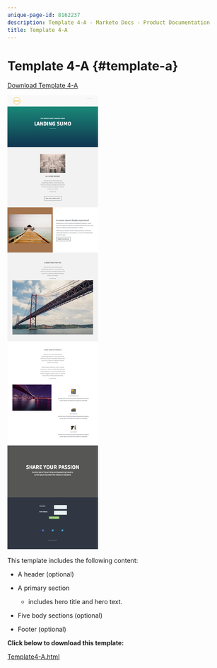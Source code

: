 ```yaml
---
unique-page-id: 8162237
description: Template 4-A - Marketo Docs - Product Documentation
title: Template 4-A
---
```


# Template 4-A {#template-a}

[Download Template 4-A](http://docs.marketo.com/download/attachments/8162237/template-4a.html?version=1&modificationdate=1435255108000&api=v2)

![](assets/image2015-6-29-16-3a2-3a6.png)

This template includes the following content:

* A header (optional)
* A primary section

    * includes hero title and hero text.

* Five body sections (optional)
* Footer (optional)

**Click below to download this template:**

[Template4-A.html](http://docs.marketo.com/download/attachments/8162237/template-4a.html?version=1&modificationdate=1435255108000&api=v2)
